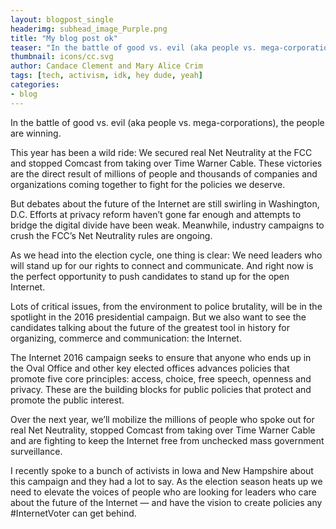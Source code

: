 ```yaml
---
layout: blogpost_single
headerimg: subhead_image_Purple.png
title: "My blog post ok"
teaser: "In the battle of good vs. evil (aka people vs. mega-corporations), the people are winning."
thumbnail: icons/cc.svg
author: Candace Clement and Mary Alice Crim
tags: [tech, activism, idk, hey dude, yeah]
categories:
- blog
---
```


In the battle of good vs. evil (aka people vs. mega-corporations), the people are winning. 

This year has been a wild ride: We secured real Net Neutrality at the FCC and stopped Comcast from taking over Time Warner Cable. These victories are the direct result of millions of people and thousands of companies and organizations coming together to fight for the policies we deserve. 

But debates about the future of the Internet are still swirling in Washington, D.C. Efforts at privacy reform haven’t gone far enough and attempts to bridge the digital divide have been weak. Meanwhile, industry campaigns to crush the FCC’s Net Neutrality rules are ongoing. 

As we head into the election cycle, one thing is clear: We need leaders who will stand up for our rights to connect and communicate. And right now is the perfect opportunity to push candidates to stand up for the open Internet.

Lots of critical issues, from the environment to police brutality, will be in the spotlight in the 2016 presidential campaign. But we also want to see the candidates talking about the future of the greatest tool in history for organizing, commerce and communication: the Internet. 

The Internet 2016 campaign seeks to ensure that anyone who ends up in the Oval Office and other key elected offices advances policies that promote five core principles: access, choice, free speech, openness and privacy. These are the building blocks for public policies that protect and promote the public interest.

Over the next year, we’ll mobilize the millions of people who spoke out for real Net Neutrality, stopped Comcast from taking over Time Warner Cable and are fighting to keep the Internet free from unchecked mass government surveillance.

I recently spoke to a bunch of activists in Iowa and New Hampshire about this campaign and they had a lot to say. As the election season heats up we need to elevate the voices of people who are looking for leaders who care about the future of the Internet — and have the vision to create policies any #InternetVoter can get behind. 
